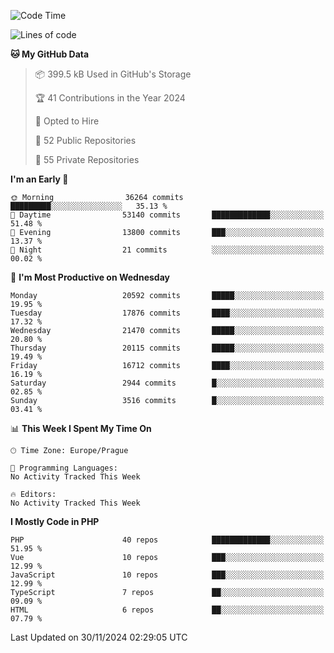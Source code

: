 <!--START_SECTION:waka-->
![Code Time](http://img.shields.io/badge/Code%20Time-1%2C583%20hrs%2058%20mins-blue)

![Lines of code](https://img.shields.io/badge/From%20Hello%20World%20I%27ve%20Written-32.2%20million%20lines%20of%20code-blue)

**🐱 My GitHub Data** 

> 📦 399.5 kB Used in GitHub's Storage 
 > 
> 🏆 41 Contributions in the Year 2024
 > 
> 💼 Opted to Hire
 > 
> 📜 52 Public Repositories 
 > 
> 🔑 55 Private Repositories 
 > 
**I'm an Early 🐤** 

```text
🌞 Morning                36264 commits       █████████░░░░░░░░░░░░░░░░   35.13 % 
🌆 Daytime                53140 commits       █████████████░░░░░░░░░░░░   51.48 % 
🌃 Evening                13800 commits       ███░░░░░░░░░░░░░░░░░░░░░░   13.37 % 
🌙 Night                  21 commits          ░░░░░░░░░░░░░░░░░░░░░░░░░   00.02 % 
```
📅 **I'm Most Productive on Wednesday** 

```text
Monday                   20592 commits       █████░░░░░░░░░░░░░░░░░░░░   19.95 % 
Tuesday                  17876 commits       ████░░░░░░░░░░░░░░░░░░░░░   17.32 % 
Wednesday                21470 commits       █████░░░░░░░░░░░░░░░░░░░░   20.80 % 
Thursday                 20115 commits       █████░░░░░░░░░░░░░░░░░░░░   19.49 % 
Friday                   16712 commits       ████░░░░░░░░░░░░░░░░░░░░░   16.19 % 
Saturday                 2944 commits        █░░░░░░░░░░░░░░░░░░░░░░░░   02.85 % 
Sunday                   3516 commits        █░░░░░░░░░░░░░░░░░░░░░░░░   03.41 % 
```


📊 **This Week I Spent My Time On** 

```text
🕑︎ Time Zone: Europe/Prague

💬 Programming Languages: 
No Activity Tracked This Week

🔥 Editors: 
No Activity Tracked This Week
```

**I Mostly Code in PHP** 

```text
PHP                      40 repos            █████████████░░░░░░░░░░░░   51.95 % 
Vue                      10 repos            ███░░░░░░░░░░░░░░░░░░░░░░   12.99 % 
JavaScript               10 repos            ███░░░░░░░░░░░░░░░░░░░░░░   12.99 % 
TypeScript               7 repos             ██░░░░░░░░░░░░░░░░░░░░░░░   09.09 % 
HTML                     6 repos             ██░░░░░░░░░░░░░░░░░░░░░░░   07.79 % 
```




 Last Updated on 30/11/2024 02:29:05 UTC
<!--END_SECTION:waka-->
<!--
**AlexKratky/AlexKratky** is a ✨ _special_ ✨ repository because its `README.md` (this file) appears on your GitHub profile.

Here are some ideas to get you started:

- 🔭 I’m currently working on ...
- 🌱 I’m currently learning ...
- 👯 I’m looking to collaborate on ...
- 🤔 I’m looking for help with ...
- 💬 Ask me about ...
- 📫 How to reach me: ...
- 😄 Pronouns: ...
- ⚡ Fun fact: ...
-->
